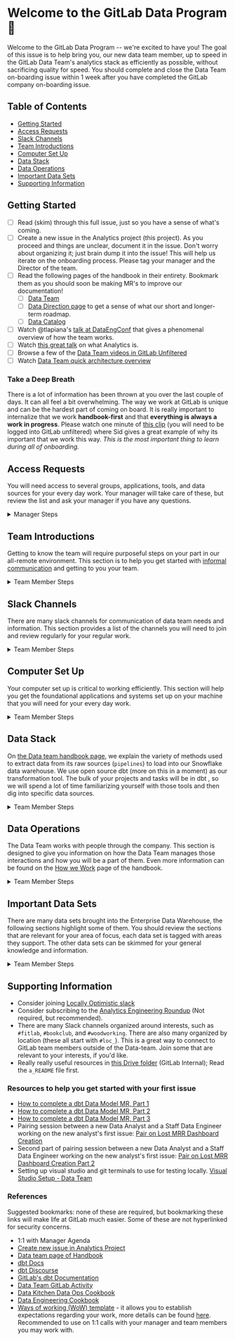 # Welcome to the GitLab Data Program :tada:

Welcome to the GitLab Data Program -- we're excited to have you! The goal of this issue is to help bring you, our new data team member, up to speed in the GitLab Data Team's analytics stack as efficiently as possible, without sacrificing quality for speed. You should complete and close the Data Team on-boarding issue within 1 week after you have completed the GitLab company on-boarding issue. 

## Table of Contents
- [Getting Started](#getting-started)
- [Access Requests](#access-requests)
- [Slack Channels](#slack-channels)
- [Team Introductions](#team-introductions)
- [Computer Set Up](#computer-set-up)
- [Data Stack](#data-stack)
- [Data Operations](#data-operations)
- [Important Data Sets](#important-data-sets)
- [Supporting Information](#supporting-information)

## Getting Started <!-- The purpose of this section is to give the new team member a foundation upon which the subsequent sections build. -->

- [ ] Read (skim) through this full issue, just so you have a sense of what's coming.
- [ ] Create a new issue in the Analytics project (this project). As you proceed and things are unclear, document it in the issue. Don't worry about organizing it; just brain dump it into the issue! This will help us iterate on the onboarding process. Please tag your manager and the Director of the team.
- [ ] Read the following pages of the handbook in their entirety. Bookmark them as you should soon be making MR's to improve our documentation!
   - [ ] [Data Team](https://about.gitlab.com/handbook/business-ops/data-team/)
   - [ ] [Data Direction page](https://about.gitlab.com/handbook/business-technology/data-team/direction/) to get a sense of what our short and longer-term roadmap.
   - [ ] [Data Catalog](https://about.gitlab.com/handbook/business-technology/data-team/data-catalog/)
- [ ] Watch @tlapiana's [talk at DataEngConf](https://www.youtube.com/watch?v=eu623QBwakc) that gives a phenomenal overview of how the team works.
- [ ] Watch [this great talk](https://www.youtube.com/watch?v=prcz0ubTAAg) on what Analytics is.
- [ ] Browse a few of the [Data Team videos in GitLab Unfiltered](https://www.youtube.com/playlist?list=PL05JrBw4t0KrRVTZY33WEHv8SjlA_-keI)
- [ ] Watch [Data Team quick architecture overview](https://www.youtube.com/watch?v=0vlJdzYShpU)

### Take a Deep Breath

There is a lot of information has been thrown at you over the last couple of days.
It can all feel a bit overwhelming.
The way we work at GitLab is unique and can be the hardest part of coming on board.
It is really important to internalize that we work **handbook-first** and that **everything is always a work in progress**.
Please watch one minute of [this clip](https://www.youtube.com/watch?v=LqzDY76Q8Eo&feature=youtu.be&t=7511) (you will need to be logged into GitLab unfiltered) where Sid gives a great example of why its important that we work this way.
*This is the most important thing to learn during all of onboarding.*

## Access Requests <!-- The purpose of this section is to identify and drive access to all of the groups, applications, and data sources the team member will need.  -->

You will need access to several groups, applications, tools, and data sources for your every day work.  Your manager will take care of these, but review the list and ask your manager if you have any questions. 

<details>

<summary>Manager Steps</summary>

- [ ] Manager: Complete the access requests for the new team member based on there role and the method listed in the following table.

**Note:** Manager, many if not all of these [Access Request](https://about.gitlab.com/handbook/business-technology/team-member-enablement/onboarding-access-requests/access-requests/) can be done with a single issue.  Please review this section for all relevant requests and combine as many of them as possible.

| Access To | Distributed Data Analyst | Data Analyst | Analytics Engineer | Data Scientist | Data Engineer | Method |
| ------- | :----------------------: | :----------: | :----------------: | :------------: | :-----------: | ------ |
|  Lucidchart | Yes | Yes | Yes | Yes  | Yes  | Access Request |
|  Sisense |  Editor | Editor  | Editor  | Editor  | Editor | Access Request, [Example](https://gitlab.com/gitlab-com/team-member-epics/access-requests/-/issues/10858) |
|  Stitch |  No | No  | No | No | Yes | ? |
|  Fivetran | No  | No  | No | No | Yes | [Instructions](https://about.gitlab.com/handbook/business-ops/okta/#managing-okta-access-using-google-groups) |
|  Airflow |  No | Analyst | Admin| Analyst | Admin | |
|  GCP group: `analytics`| No | No | No | Yes  | Yes  | Access Request, [Example](https://gitlab.com/gitlab-com/team-member-epics/access-requests/-/issues/10306#note_622125437)  |
|  Slack alias: `@datateam` | No | Yes | Yes | Yes | Yes |  PeopleOps Onboarding |
|  Slack alias: `@data-analysts` | No | Yes | Yes | Yes | No |  PeopleOps Onboarding |
|  Slack alias: `@data-engineers` | No | No | Yes | No | Yes |  PeopleOps Onboarding |
|  Slack alias: `gtmanalyticstriage` | Yes | Yes | Yes | No | No |  PeopleOps Onboarding |
|  Slack alias: `randdanalyticstriage` | Yes | Yes | Yes | No | No |  PeopleOps Onboarding |
|  Slack alias: `peopleanalyticstriage` | Yes | Yes | Yes | No | No |  PeopleOps Onboarding |
|  Slack alias: `engineeringanalyticstriage` | Yes | Yes | Yes | No | No |  PeopleOps Onboarding |
|  Slack alias: `datacollaborationtriage` | No | Yes | No | No | No |  PeopleOps Onboarding |
|  Slack alias: `dataplatformtriage` | No | No | No | No | Yes |  PeopleOps Onboarding |
|  Project: `GitLab Data Team` | Developer | Developer | Developer | Developer | Developer |
|  1password vault: `Data Team` | No | Yes | Yes | Yes | Yes |  PeopleOps Onboarding |
|  Namespace: `gitlab-data` |  Developer | Developer | Developer | Developer | Developer | ? |
| daily Geekbot standup  | No | Optional | Optional | Yes | Yes | [Instructions](https://geekbot.com/faq/#:~:text=How%20can%20i%20add%20new,participants%20with%20the%20broadcast%20channel.)  |
|  Data Program calendar |  Yes | Yes | Yes | Yes | Yes | ?  |
|  Lucidchart folder: `Data Team` | Yes |Yes | Yes | Yes | Yes |  ? |
|  Google Drive folder: SheetLoad | No |Yes | Yes | Yes | Yes |  ? |
|  Google Drive folder: Boneyard | No |Yes | Yes | Yes | Yes |  ? |
|  Service Account Credentials: Google Cloud | No | No | ? | No | Yes | ? |

- [ ] Manager: Complete access requests for the new team member based on there assigned responsibilities following the provided method.
    - [ ] Snowflake - Access Request, [Example](https://gitlab.com/gitlab-com/team-member-epics/access-requests/-/issues/10857)
    - [ ] Salesforce - Access Request 
    - [ ] Zuora - Access Request   
    - [ ] Marketo - Access Request   
    - [ ] Netsuite - Access Request    
    - [ ] Zendesk - [Licence Request](https://about.gitlab.com/handbook/support/internal-support/#regarding-licensing-and-subscriptions) 
    - [ ] Lucid Chart - Access Request   

</details>

## Team Introductions <!-- This section is to reenforce the formal informality found within GitLab, directing the team member to meet the rest of the team. -->

Getting to know the team will require purposeful steps on your part in our all-remote environment.  This section is to help you get started with [informal communication](https://about.gitlab.com/company/culture/all-remote/informal-communication/) and getting to you your team.

<details>

<summary>Team Member Steps</summary>

- [ ] Review the [org chart](https://comp-calculator.gitlab.net/org_chart) to find your immediate team and the greater Data Team. Using your browser search to find your self on the page can be a quick way to find your team.
- [ ] Schedule coffee chats with members of the Data Team starting with those in your immediate team. These should be in addition to the ones you do with other GitLab team members. Consider making these recurring meetings for every 3-4 weeks with everyone you will work closely with. In addition, you should also consider scheduling chats with Business Technology (IT, Enterprise Apps, Procurement) people as well.
- [ ] Schedule a cofee chat with the Sr. Director of Data and Analytics

</details>

## Slack Channels <!-- This section is for a list of all slack channels that the team member should join as part of there regular work. -->

There are many slack channels for communication of data team needs and information.  This section provides a list of the channels you will need to join and review regularly for your regular work.

<details>

<summary>Team Member Steps</summary>

- [ ] Join the Slack channels appropriate for your role:

| Channel | Distributed Data Analyst | Data Analyst | Analytics Engineer | Data Scientist | Data Engineer | 
| ------- | :----------------------: | :----------: | :----------------: | :------------: | :-----------: | 
| `data` | Yes | Yes | Yes | Yes | Yes | 
| `data-lounge` | Yes | Yes | Yes | Yes | Yes |
| `data-onboarding` | Yes | Yes | Yes | Yes | Yes |
| `data-daily` | No | Yes | Yes | Yes | Yes |
| `data-triage` | No | Yes | Yes | Yes | Yes |
| `data-engineering` | No | Yes | Yes | Yes | Yes |
| `business-technology` | No | Yes | Yes | Yes | Yes |
| `bt-team-lounge` | No | Yes | Yes | Yes | Yes |
| `analytics-pipelines` | No | No | No | No | Yes |
| `data-prom-alerts` | No | No | No | No | Yes |
| `bt-data-science` | No | No | No | Yes | No |

</details>

## Computer Set Up <!-- This section is for directing the team member to set up their computer so they are ready for there every day work. -->

Your computer set up is critical to working efficiently.  This section will help you get the foundational applications and systems set up on your machine that you will need for your every day work.

<details>

<summary>Team Member Steps</summary>

- [ ] Set up your machine for everyday use based on your role and the steps outlined in the table below

| Step | Distributed Data Analyst | Data Analyst | Analytics Engineer | Data Scientist | Data Engineer | 
| ------- | :----------------------: | :----------: | :----------------: | :------------: | :-----------: | 
| [Core Steps](#core-steps) | Yes | Yes | Yes | Yes | Yes | 
| [Command Line Interface](#command-line-interface) | No | No | No | No | Yes |
| [Google Cloud](#google-cloud) | No | No | No | Yes | Yes |
| [Jupyter](#jupyter) | No | No | No | Yes | No |
| [Airflow](#airflow) | No | No | Yes | No | Yes |
| [Optional Steps](#optional-steps) | No | Yes | Yes | Yes | Yes |


### Core Steps

- [ ] Check that you have create your SSH keys by typing `ssh -T git@gitlab.com` into your terminal which should return "Welcome to GitLab, " + your_username.  :red_circle: This set up is required for subsequent steps
  - [ ] If your SSH keys have not been created follow [these steps](https://docs.gitlab.com/ee/gitlab-basics/create-your-ssh-keys.html).  Make the SSH key with no password.

**Note:** The following script is intended to set up the basic tools and environments that are standard for working with the data at GitLab.  There are optional tools and set up in the following sections.  If you are comfortable using the terminal to install these tools then you can use the script as a guide, otherwise run the script with the provided commands. 

_**THE SCRIPT SHOULD ONLY BE RUN ON YOUR GITLAB-ISSUED LAPTOP.** If you run this on your personal computer, we take no responsibility for the side effects._

- [ ] Open your computer's built-in terminal app. Run the following:
    ```zsh
    curl https://gitlab.com/gitlab-data/analytics/raw/master/admin/onboarding_script.zsh > ~/onboarding_script.zsh
    zsh ~/onboarding_script.zsh
    rm ~/onboarding_script.zsh
    ```
    - This may take a while, and it might ask you for your password (multiple times) before it's done. Here's what this does:
        - Installs iTerm, a mac-OS terminal replacement
        - Installs VSCode, an open source text editor. 
            - VSCode is recommended for multiple reasons including community support, the [GitLab workflow](https://marketplace.visualstudio.com/items?itemName=fatihacet.gitlab-workflow) extension, and the LiveShare features.
        - Installs oh-my-zsh for easy terminal theming, git autocomplete, and a few other plugins. 
            - If you are curious or would like to change the look and feel of your shell please [go here](https://github.com/ohmyzsh/ohmyzsh).
        - Installs jump, an easy way to move through the file system. [Please find here more details on how to use jump](https://github.com/ohmyzsh/ohmyzsh/tree/master/plugins/jump)
        - Installs anaconda, how we recommend folks get their python distribution. 
        - Adds alias and environment variables needed for running dbt and other helper commands
- [ ] Open a new terminal and test the following commands
    - [ ] `jump analytics` this should change the directory to `~/repos/analytics`
    - [ ] `jump handbook` this should change the directory to  `~/repos/www-gitlab-com`
    - [ ] `gl_open` if you are in a repo directory this command will open that repo on GitLab
    
**Note:** If the `jump` commands do not work they can be set manually by navigating to the desired repo with the terminal and using the `mark` command and the appropriate label.

**Note:** If the `gl_open` command does not work inspect your `~/.zshrc` file to make sure it has the command `source make_life_easier.zsh`.
- [ ] Configure VSCode (via the VSCode UI) with the [VSCode setup](https://discourse.getdbt.com/t/how-we-set-up-our-computers-for-working-on-dbt-projects/243?) section of Claire's post and [adding the tip](https://discourse.getdbt.com/t/how-we-set-up-our-computers-for-working-on-dbt-projects/243/10?u=tmurphy) from tmurphy later in the thread. It will add improved syntax highlighting and searching capabilities.
- [ ] Configure VSCode (via the VSCode UI) so that all tabs are converted to 4 spaces. This will minimize messy looking diffs and provide consistency across the team.
    - VSCode
        - `Editor: Detect Indentation` is deselected
        - `Editor: Insert Spaces` is selected
        - `Editor: Tab Size` is set to 4 spaces per tab

### Command Line Interface

- [ ] Install the [gcloud sdk](https://cloud.google.com/sdk/docs/quickstart-macos) and authenticate once you're provisioned.
    - [ ] Confirm service account credentials provided by your manager.
    - [ ] Point the environment variable `GOOGLE_APPLICATION_CREDENTIALS` in your .zshrc file, which can be accessed by `vi ~/.zshrc`, to the key provided by your manager. 
- [ ] Install [kubectl](https://kubernetes.io/docs/tasks/tools/install-kubectl/#install-with-homebrew-on-macos)
- [ ] Install the [awscli](https://aws.amazon.com/cli/)

### Google Cloud

Data team uses GCP (Google Cloud Platform) as our cloud provider. GCP credentials are needed if you plan on connecting on your local machine to airflow or any CGP service (storage buckets, etc.) . Follow below steps to get running instance for yourself.

- [ ] Compete the [Command Line Interface](#command-line-interface) set up before starting this set up.
    - [ ] Download the json file provided by one of the project owners and move to your home directory (e.g. `/Users/yourusername`)
    - [ ] Open terminal and run the following command, replacing `yourusername` with your actual user name on your computer (type `pwd` into the terminal if you don’t know it — the path should contain your user name) and `filename.json` with you name of the file.
        ```zsh
        echo 'export GOOGLE_APPLICATION_CREDENTIALS=/Users/yourusername/filename.json' >> ./.zshrc
        ```
        - If you already have the variable  `GOOGLE_APPLICATION_CREDENTIALS`  modify its value to the file path and file name instead of adding a new one. 
    - [ ] Refresh this file by sourcing it back, by running command in terminal: `source ~/.zshrc`.

### Airflow

- [ ] Install [Rancher Desktop](https://rancherdesktop.io/) using the UI install specified for your system
  - [ ] Airflow does not require a huge amount of resources, 4GB of RAM and 2 CPUs should be sufficient.  
  - [ ] Ensure that you select the `dockerd` container runtime in `Kubernetes Settings`. 
  - [ ] Ensure that you select to create symbologic links to the docker command line path (`/usr/local/bin/docker`)
- [ ] Run `make init-airflow` from the base of the analytics directory, this sets up the Airflow db locally. 
- [ ] Run `make airflow` from the base of the analytics directory, this will spin up Airflow at localhost:8080. The default local credentials are specified in the Makefile. 
- [ ] Read the Airflow section on the [Data Infrastructure page](https://about.gitlab.com/handbook/business-ops/data-team/platform/infrastructure/#airflow)

### Jupyter

- [ ] Ensure you've setup your dbt for running locally as mentioned above. The ./.dbt/profiles.yml file is a pre-requisite for this process. If you do not want dbt you can manually create the ./.dbt/profiles.yml file based off the [sample profile](https://gitlab.com/gitlab-data/analytics/-/blob/master/admin/sample_profiles.yml)
- [ ] Clone the data-science repo into your repos directory: 
    ``` git clone git@gitlab.com:gitlab-data/data-science.git```
- [ ] See the readme provided in the [handbook jupyter guide](https://about.gitlab.com/handbook/business-technology/data-team/platform/jupyter-guide/) for further install instructions 

### Optional Steps

- Set up environment to build the handbook locally. [Instructions](https://about.gitlab.com/handbook/git-page-update/) 
- Install [Python 3.8.6](https://www.python.org/downloads/release/python-386/) manually
- Consider downloading and installing [Little Snitch](https://www.obdev.at/products/littlesnitch/index.html) - You can submit for reimbursement for the full version
- Install Data Grip (from JetBrains) for interfacing with databases
    - Follow [this process](https://about.gitlab.com/handbook/tools-and-tips/other-apps/#jetbrains) for requesting a license for Data Grip.  Until you have a license, you can easily use Data Grip on a trial basis for 30 days
    - Change your formatting preferences in Data Grip by going to Preferences > Editor > Code Style > HTML. You should have:
        - Use tab character: unchecked
        - Tab size: 4
        - Indent: 4
        - Continuation indent: 8
        - Keep indents on empty lines: unchecked
    - You can use `Command + Option + L` to format your file.
    - You may need to download the [Driver](https://docs.snowflake.net/manuals/user-guide/jdbc-download.html#downloading-the-driver).
    - Authenticate using Okta by selecting the Authentication type to `Authenticator` and setting the Authenticator to `externalbrowser`
    - The host url can be found by logging into Snowflake directly through Okta.
    - We recommend not setting your schema so you can select from the many options.
- Consider installing [tldr](https://tldr.sh/) for easy reference to common CLI commands

#### Terminal Improvements 

- [Improved terminal navigation](https://stackoverflow.com/a/23963086) with arrow keys.
- Disabling [autocorrect in zsh](https://coderwall.com/p/jaoypq/disabling-autocorrect-in-zsh) if it annoys you.
- Terminal theming - In the onboarding script the terminal has been configured to use the [bira OhMyZsh theme](https://github.com/ohmyzsh/ohmyzsh/wiki/Themes#bira). However if you would like an improved and configurable theme install [PowerLevel10K](https://github.com/romkatv/powerlevel10k) by running the below command from your terminal: 
    ``` 
    git clone --depth=1 https://github.com/romkatv/powerlevel10k.git ${ZSH_CUSTOM:-$HOME/.oh-my-zsh/custom}/themes/powerlevel10k
    ```
    Then reopen your terminal and you will be asked to configure this theme. If you would like to reconfigure the theme run `p10k configure`


</details>


## Data Stack <!-- This section is for providing detailed information to the new team member on the core tools the Data Team uses. -->

On [the Data team handbook page](https://about.gitlab.com/handbook/business-ops/data-team/platform/#extract-and-load), we explain the variety of methods used to extract data from its raw sources (`pipelines`) to load into our Snowflake data warehouse. We use open source dbt (more on this in a moment) as our transformation tool. The bulk of your projects and tasks will be in dbt , so we will spend a lot of time familiarizing yourself with those tools and then dig into specific data sources.

<details>

<summary>Team Member Steps</summary>

- [ ] Review our [Data Stack](https://about.gitlab.com/handbook/business-technology/data-team/platform/) for a general overview of the system.
- [ ] Review our current data infrastructure is represented in this [system diagram](https://about.gitlab.com/handbook/business-ops/data-team/platform/infrastructure/#system-diagram)

### The Data Warehouse - Connecting to Snowflake

- [ ] Login to Snowflake using [Okta](https://gitlab.okta.com/app/UserHome) 
- [ ] Familiarize yourself with the [Snowflake Web UI](https://docs.snowflake.com/en/user-guide/snowflake-manager.html#worksheet-page)for querying the data warehouse. 
- [ ] Update your role, warehouse, and database to the same info you're instructed to put in your dbt profile (Ask your manager if this is confusing or check out [roles.yml](https://gitlab.com/gitlab-data/analytics/-/blob/master/permissions/snowflake/roles.yml) to see which roles, warehouses, and databases you've been assigned). The schema does not matter because your query will reference the schema.
  - [ ] Run `alter user "your_user" set default_role = "your_role";` to set the UI default Role to your appropriate role instead of `PUBLIC`. (E.g. `alter user "KDIETZ" set default_role = "KDIETZ";`)
- [ ] Test your Snowflake connection in the UI by first running selecting which warehouse to use (e.g. `use warehouse ANALYST_XS;`), clicking the "play" button, and then querying a database you have access to (e.g. `select * from "PROD"."COMMON"."DIM_CRM_PERSON" limit 10;`) 

We STRONGLY recommend using the UI, but if you must download a SQL development tool, you will need one that is compatible with Snowflake, such as [SQLWorkbench/J](http://sql-workbench.net) or [DataGrip](https://www.jetbrains.com/datagrip/). If you're interested in DataGrip, follow the instructions [optional steps](#optional-steps) section of the [Computer Set Up](#computer-set-up) sections of this issue.   

#### Snowflake SQL

Snowflake SQL is probably not that different from the dialects of SQL you're already familiar with, but here are a couple of resources to point you in the right direction:
- [ ] [Differences we found while transition from Postgres to Snowflake](https://gitlab.com/gitlab-data/analytics/issues/645)
- [ ] [How Compatible are Redshift and Snowflake’s SQL Syntaxes?](https://medium.com/@jthandy/how-compatible-are-redshift-and-snowflakes-sql-syntaxes-c2103a43ae84)
- [ ] [Snowflake Functions](https://docs.snowflake.net/manuals/sql-reference/functions-all.html)

### dbt - Data Build Tool

DBT is our data transformation engine that we use to build our dimensional model tables and related tables.

<img src = "https://d33wubrfki0l68.cloudfront.net/18774f02c29380c2ca7ed0a6fe06e55f275bf745/a5007/ui/img/svg/product.svg">

#### **Configuring**

_Ensure you've set up your SSH configuration in the previous step as this is required to connect to one our dbt packages_

- [ ] Follow the [instructions](https://about.gitlab.com/handbook/business-technology/data-team/platform/dbt-guide/#Venv-workflow) found in the handbook for running and configuring dbt.
- [ ] Run the `run-dbt` command from the analytics repository.  This will load the dbt dependencies and open a shell to virtual environment where dbt is installed allowing you run dbt commands
- [ ] Run `dbt seed` to import the CSV's from the analytics/data into your schema. For dbt to compile this needs to be completed as some of the models have dependencies on the tables which are created by the CSV's.
- [ ] Run `dbt run --models +staging.sfdc` from within the shell to know that your connection has been successful, you are in the correct location, and everything will run smoothly.  For more details on the syntax for how to select and run the models, please refer to this [page](https://docs.getdbt.com/reference/node-selection/syntax#examples).  Afterwards, you can also try running `dbt compile` to ensure that the entire project will compile correctly.
- [ ] Test the command `make help` and use it to understand how to use various `make *` commands available to you.

**Note:** When launching dbt you may see `WARNING: The GOOGLE_APPLICATION_CREDENTIALS variable is not set. Defaulting to a blank string.` Unless you are developing on Airflow this is ok and expected. If you require `GOOGLE_APPLICATION_CREDENTIALS` please follow the steps outlined in the [Google Cloud](#google-cloud) section.

**Note:** If you get a weird semaphore issue error when running dbt try [this script](https://gist.github.com/llbbl/c54f44d028d014514d5d837f64e60bac) which is sourced from this [Apple forum thread](https://forums.developer.apple.com/thread/119429)

**Note:** If the `make` commands are not recognizing the python commands you may needs to manually install python 3.8.6 as described in the [optional steps](#optional-steps) section on the computer set up.

#### **Learning** 

- [ ] Familiarize yourself with [dbt](https://www.getdbt.com/) and how we use it by reading our [dbt Guide](https://about.gitlab.com/handbook/business-ops/data-team/platform/dbt-guide/).
- [ ] Watch [This podcast](https://www.dataengineeringpodcast.com/dbt-data-analytics-episode-81/). It is a general walkthrough of dbt/interview with its creator, Drew Banin.
- [ ] Read about and and watch [Drew demo dbt docs to Emilie & Taylor](https://blog.getdbt.com/using-dbt-docs/). 
- [ ] Read about [Scaling Knowledge](https://blog.getdbt.com/scaling-knowledge/) and the problem we're trying to solve with our documentation.

#### **References** 
- [ ] Peruse the [Official Docs](https://docs.getdbt.com).
- [ ] Read our [SQL Style Guide](https://about.gitlab.com/handbook/business-ops/data-team/platform/sql-style-guide/).
- [ ] Refer to http://jinja.pocoo.org/docs/2.10/templates/ as a resource for understanding Jinja which is used extensively in dbt.
- [ ] Bookmark [our own internal documentation](https://dbt.gitlabdata.com). In addition to using dbt to manage our transformations, we use dbt to maintain documentations on those data transformations.

#### **Getting Help**
- Consider joining [dbt slack](https://slack.getdbt.com) (Not required, but strongly recommended; if you join use your personal email).
- Information and troubleshooting on dbt is sparse on Google & Stack Overflow, we recommend the following sources of help when you need it:
   - Your teammates! We are all here to help!
   - dbt slack has a #beginners channel and they are very helpful.
   - [dbt Labs Blog](https://blog.getdbt.com/)
   - [dbt Discourse](http://discourse.getdbt.com)

### Sisense 

Sisense is our enterprise standard data visualization application and is the only application approved for connecting to our Enterprise Data Warehouse.

- [ ] Review the following training materials from the [Data Team Sisense](https://about.gitlab.com/handbook/business-technology/data-team/platform/periscope/#training-resources) page.
  - [ ] Watch Accessing Sisense
  - [ ] Review the Getting Started article
  - [ ] Watch the Gitlab's Sisence Editor Training
- [ ] Watch the Sisence Admin Training [Part 1](https://www.youtube.com/watch?v=YspSfOuEQV4&list=PL05JrBw4t0KrRVTZY33WEHv8SjlA_-keI&index=16)
- [ ] Watch the Sisence Admin Training [Part 2](https://www.youtube.com/watch?v=LQT9fXw1EaE&list=PL05JrBw4t0KrRVTZY33WEHv8SjlA_-keI&index=14)

</details>


## Data Operations <!-- This section is to provide the new team member with detailed information on processes the Data Team operates by.  -->

The Data Team works with people through the company.  This section is designed to give you information on how the Data Team manages those interactions and how you will be a part of them.  Even more information can be found on the [How we Work](https://about.gitlab.com/handbook/business-technology/data-team/how-we-work/) page of the handbook.

<details>

<summary>Team Member Steps</summary>

### How GitLab the Product Works

- [ ] Familiarize yourself with GitLab CI https://docs.gitlab.com/ee/ci/quick_start/ and our running pipelines.
- [ ] Become familiar with the [API docs](https://gitlab.com/gitlab-org/gitlab/tree/master/doc/api)
- [ ] Become familiar with the [schema for the database](https://gitlab.com/gitlab-org/gitlab/-/blob/master/db/structure.sql)

If you ever want to know what queries are going on in the background while you're using GitLab.com, enable the [Performance Bar](https://docs.gitlab.com/ee/administration/monitoring/performance/performance_bar.html) and click on the numbers to the left of `pg`. This is useful for learning how the gitlab.com schema works. The performance bar can be enable by pressing `p + b` ([Shortcut Docs](https://docs.gitlab.com/ee/user/shortcuts.html)).

### Metrics and Methods

- [ ] Read through [SaaS Metrics 2.0](http://www.forentrepreneurs.com/saas-metrics-2/) to get a good understanding of general SaaS metrics.
- [ ] Check out [10 Reads for Data Scientists Getting Started with Business Models](https://www.conordewey.com/blog/10-reads-for-data-scientists-getting-started-with-business-models/) and read through the collection of articles to deepen your understanding of SaaS metrics.
- [ ] Familiarize yourself with the GitLab Metrics Sheet (search in Google Drive, it should come up) which contains most of the key metrics we use at GitLab and the [definitions of these metrics](https://about.gitlab.com/handbook/business-ops/data-team/kpi-index/).
- [ ] Optional, for more information on Finance KPIs, you can watch this working session between the Manager, Financial Planning and Analysis and Data Analyst, Finance: [Finance KPIs](https://www.youtube.com/watch?v=dmdilBQb9PY&feature=youtu.be)

### Triage

Data triagers are the first responders to requests and problems for the Data team.
- [ ] Read about the [Data Triage Process](https://about.gitlab.com/handbook/business-technology/data-team/how-we-work/triage/)
- [ ] Checkout the Triage [template](https://gitlab.com/gitlab-data/analytics/-/blob/master/.gitlab/issue_templates/Data%20Triage.md)

</details>


## Important Data Sets <!-- This section is for providing the new team member general information and details on data sets specific to there role and tasks.  -->

There are many data sets brought into the Enterprise Data Warehouse, the following sections highlight some of them.  You should review the sections that are relevant for your area of focus, each data set is tagged with areas they support.  The other data sets can be skimmed for your general knowledge and information. 

<details>

<summary>Team Member Steps</summary>


### GitLab Product Data - SaaS and Self-Managed

- [ ] Review the [Product Data Training](https://docs.google.com/presentation/d/1ySP9sndhF9BdRhaZhMK6kGbc8txO_UkAu48HmoxLtfI/edit#slide=id.g29a70c6c35_0_68) deck and make sure to click through the links
- [ ] Watch [Overview of Growth Data at GitLab](https://www.youtube.com/watch?v=eNLkj3Ho2bk&feature=youtu.be) from Eli at the Growth Fastboot. (You'll need to be logged into GitLab Unfiltered.)
- [ ] Review the [Data Guide for Growth](https://about.gitlab.com/handbook/product/product-analysis/growth-data-guide/) for an overview of commonly used query snippets used by the Growth sub-group.
- [ ] Explore the [Product Analysis handbook page](https://about.gitlab.com/handbook/product/product-analysis/) for a high level overview of how the Product Analysis team works. This page contains a number of links that should help with starting to understand how the Data team approaches Product specific data questions.

#### Service Ping Deep Dive

Service Ping is generated from individual installations of GitLab hosted by our customers. These are also called Self-Managed instances, as opposed to our GitLab.com SaaS instance.

<details>

<summary>Review Steps</summary>

- [ ] Read about the [usage ping](https://docs.gitlab.com/ee/user/admin_area/settings/usage_statistics.html).
- [ ] Read [Feature Implementation](https://about.gitlab.com/handbook/product/feature-instrumentation/#instrumentation-for-gitlabcom) to understand how this is implemented at GitLab read.
- [ ] Read the product vision for [telemetry](https://about.gitlab.com/direction/telemetry/).
- [ ] Look at the `usage.rb` file for [GitLab CE](https://gitlab.com/gitlab-org/gitlab/blob/master/lib/gitlab/usage_data.rb) to get a sense on using ping.
- [ ] Look at issues related to telemetry [here](https://gitlab.com/gitlab-org/telemetry/issues) and [here](https://gitlab.com/groups/gitlab-org/-/issues?scope=all&utf8=✓&state=all&search=~telemetry).
- [ ] Watch the [pings brain dump session](https://drive.google.com/file/d/1S8lNyMdC3oXfCdWhY69Lx-tUVdL9SPFe/view).  Note that this video is outdated and the tables that are related to the usage ping now reside in the [version model](https://dbt.gitlabdata.com/#!/model/model.gitlab_snowflake.version_usage_data).

</details>


### Salesforce (Sales, Marketing, Finance)

Also referred as SFDC, Salesforce.com (Sales Force Dot Com).

<details>

<summary>Review Steps</summary>

- [ ] Familiarize yourself with Salesforce using [Trailhead](https://trailhead.salesforce.com/).
  - [ ] [Intro to CRM Basics](https://trailhead.salesforce.com/trails/getting_started_crm_basics).
  - [ ] [Intro to the Salesforce Platform](https://trailhead.salesforce.com/trails/force_com_admin_beginner/modules/starting_force_com).
  - [ ] [Data Modeling](https://trailhead.salesforce.com/trails/force_com_admin_beginner/modules/data_modeling).
  - [ ] [Intro to SFDC APIs](https://trailhead.salesforce.com/trails/force_com_dev_intermediate/modules/api_basics).
- [ ] Review the [general](https://developer.salesforce.com/docs/atlas.en-us.api.meta/api/data_model.htm) data model. 
- [ ] Review the [Sales Objects](https://developer.salesforce.com/docs/atlas.en-us.api.meta/api/sforce_api_erd_majors.htm) data model.
- [ ] Watch the [SalesForce brain dump session](https://youtu.be/KwG3ylzWWWo).

</details>



### Zuora (Finance, Billing SSOT)

[Zuora](https://www.zuora.com/) is used for managing customer subscriptions to GitLab

<details>

<summary>Review Steps</summary>

- [ ] Become familiar with Zuora.
    - [ ] Watch Brian explain Zuora to Taylor [GDrive Link](https://drive.google.com/file/d/1fCr48jZbPiW0ViGr-6rZxVVdBpKIoopg/view).
    - [ ] [Zuora Subscription Data Management](https://about.gitlab.com/handbook/finance/accounting/#zuora-subscription-data-management).
    - [ ] Review the [Zuora documentation](https://knowledgecenter.zuora.com/).
    - [ ] Review the [Data Model from Zuora for Salesforce](https://knowledgecenter.zuora.com/CA_Commerce/A_Zuora_CPQ/A2_Zuora4Salesforce_Object_Model).
    - [ ] Review the [Data Model inside Zuora](https://knowledgecenter.zuora.com/BB_Introducing_Z_Business/D_Zuora_Business_Objects_Relationship).
    - [ ] Review the [Definitions of Objects](https://knowledgecenter.zuora.com/CD_Reporting/D_Data_Sources_and_Exports/AB_Data_Source_Availability).
    

</details>


### Snowplow (Product)

[Snowplow](https://snowplowanalytics.com) is an open source web analytics collector and is what we use to instrument our Front-End SaaS product and Back-End SaaS product.

<details>

<summary>Review Steps</summary>

- [ ] To understand how this is implemented at GitLab read [Feature Implementation](https://docs.gitlab.com/ee/development/snowplow/index.html).
- [ ] Read how we pull data from [S3 into Snowflake](https://about.gitlab.com/handbook/business-ops/data-team/platform/#snowplow-infrastructure)
- [ ] Familiarize yourself with the [Snowplow Open Source documentation](https://github.com/snowplow/snowplow).
- [ ] Review the [Snowplow dbt package](https://hub.getdbt.com/fishtown-analytics/snowplow/latest/) as it is used in our models. Their documentation does show up in our dbt docs.
</details>


### Marketo (email Campaign Management)

Marketo is used for ...

<details>

<summary>Review Steps</summary>

`Under Construction`

</details>

### Netsuite (Accounting)

Netsuite is used for ...

<details>

<summary>Review Steps</summary>

- [ ] Netsuite dbt models 101: Familiarize yourself with the Netsuite models by watching this [Data Netsuite dbt models](https://www.youtube.com/watch?v=u2329sQrWDY&feature=youtu.be). You will need to be logged into [GitLab Unfiltered](https://www.youtube.com/channel/UCMtZ0sc1HHNtGGWZFDRTh5A/).

</details>



### Zendesk (Support)

Zendesk is used for ...

<details>

<summary>Review Steps</summary>

`Under Construction`

</details>


### Sheetload (Various)

SheetLoad is the process by which a Google Sheets and CSVs from GCS or S3 can be ingested into the data warehouse.

<details>

<summary>Review Steps</summary>

- [ ] Familiarize yourself with [SheetLoad](https://about.gitlab.com/handbook/business-technology/data-team/platform/pipelines/#sheetload).

</details>

</details>  


## Supporting Information <!-- This section is other information that may be useful for a new team member for getting stated with there work. -->


- Consider joining [Locally Optimistic slack](https://www.locallyoptimistic.com/community/)
- Consider subscribing to the [Analytics Engineering Roundup](https://roundup.getdbt.com/) (Not required, but recommended).
- There are many Slack channels organized around interests, such as `#fitlab`, `#bookclub`, and `#woodworking`. There are also many organized by location (these all start with `#loc_`). This is a great way to connect to GitLab team members outside of the Data-team. Join some that are relevant to your interests, if you'd like.
- Really really useful resources in [this Drive folder](https://drive.google.com/drive/folders/1wrI_7v0HwCwd-o1ryTv5dlh6GW_JyrSQ?usp=sharing) (GitLab Internal); Read the `a_README` file first.

### Resources to help you get started with your first issue

- [How to complete a dbt Data Model MR, Part 1](https://www.youtube.com/watch?v=OyMw_JIVezk)
- [How to complete a dbt Data Model MR, Part 2](https://www.youtube.com/watch?v=zx6x5QE7raQ)
- [How to complete a dbt Data Model MR, Part 3](https://www.youtube.com/watch?v=Jcfdr4SlVWY)
- Pairing session between a new Data Analyst and a Staff Data Engineer working on the new analyst's first issue: [Pair on Lost MRR Dashboard Creation](https://www.youtube.com/watch?v=WuIcnpuS2Mg)
- Second part of pairing session between a new Data Analyst and a Staff Data Engineer working on the new analyst's first issue: [Pair on Lost MRR Dashboard Creation Part 2](https://www.youtube.com/watch?v=HIlDH5gaL3M)
- Setting up visual studio and git terminals to use for testing locally. [Visual Studio Setup - Data Team](https://youtu.be/t5eoNLUl3x0)


### References 

Suggested bookmarks: none of these are required, but bookmarking these links will make life at GitLab much easier. Some of these are not hyperlinked for security concerns.

-  1:1 with Manager Agenda
- [Create new issue in Analytics Project](https://gitlab.com/gitlab-data/analytics/issues/new?issue%5Bassignee_id%5D=&issue%5Bmilestone_id%5D=)
- [Data team page of Handbook](https://about.gitlab.com/handbook/business-ops/data-team/)
- [dbt Docs](https://docs.getdbt.com)
- [dbt Discourse](http://discourse.getdbt.com)
- [GitLab's dbt Documentation](https://dbt.gitlabdata.com)
- [Data Team GitLab Activity](https://gitlab.com/groups/gitlab-data/-/activity)
- [Data Kitchen Data Ops Cookbook](https://drive.google.com/file/d/14KyYdFB-DOeD0y2rNyb2SqjXKygo10lg/view?usp=sharing) 
- [Data Engineering Cookbook](https://drive.google.com/file/d/1Tm3GiV3P6c5S3mhfF9bm7VaKCtio-9hm/view?usp=sharing) 
- [Ways of working (WoW) template](https://docs.google.com/document/d/1r_bn6tZjIbZ84o0QqMfSueBHQjR0MRWCGPnQoH6w45c/edit) - it allows you to establish expectations regarding your work, more details can be found [here](https://gitlab.com/gitlab-data/analytics/-/issues/9741). Recommended to use on 1:1 calls with your manager and team members you may work with. 
        


